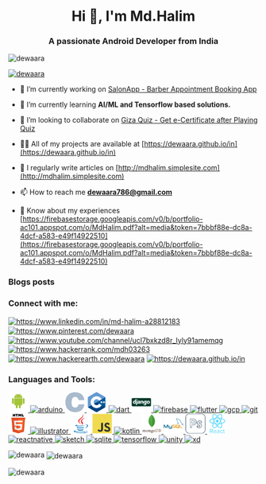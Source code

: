 <h1 align="center">Hi 👋, I'm Md.Halim</h1>
<h3 align="center">A passionate Android Developer from India</h3>

<p align="left"> <img src="https://komarev.com/ghpvc/?username=dewaara&label=Profile%20views&color=0e75b6&style=flat" alt="dewaara" /> </p>

<p align="left"> <a href="https://github.com/ryo-ma/github-profile-trophy"><img src="https://github-profile-trophy.vercel.app/?username=dewaara" alt="dewaara" /></a> </p>

- 🔭 I’m currently working on [SalonApp - Barber Appointment Booking App](https://play.google.com/store/apps/details?id=com.dewaara.salon)

- 🌱 I’m currently learning **AI/ML and Tensorflow based solutions.**

- 👯 I’m looking to collaborate on [Giza Quiz - Get e-Certificate after Playing Quiz](https://play.google.com/store/apps/details?id=com.dewaara.gizaquiz)

- 👨‍💻 All of my projects are available at [https://dewaara.github.io/in](https://dewaara.github.io/in)

- 📝 I regularly write articles on [http://mdhalim.simplesite.com](http://mdhalim.simplesite.com)

- 📫 How to reach me **dewaara786@gmail.com**

- 📄 Know about my experiences [https://firebasestorage.googleapis.com/v0/b/portfolio-ac101.appspot.com/o/MdHalim.pdf?alt=media&token=7bbbf88e-dc8a-4dcf-a583-e49f14922510](https://firebasestorage.googleapis.com/v0/b/portfolio-ac101.appspot.com/o/MdHalim.pdf?alt=media&token=7bbbf88e-dc8a-4dcf-a583-e49f14922510)

### Blogs posts
<!-- BLOG-POST-LIST:START -->
<!-- BLOG-POST-LIST:END -->

<h3 align="left">Connect with me:</h3>
<p align="left">
<a href="https://linkedin.com/in/https://www.linkedin.com/in/md-halim-a28812183" target="blank"><img align="center" src="https://cdn.jsdelivr.net/npm/simple-icons@3.0.1/icons/linkedin.svg" alt="https://www.linkedin.com/in/md-halim-a28812183" height="30" width="40" /></a>
<a href="https://www.behance.net/https://www.pinterest.com/dewaara" target="blank"><img align="center" src="https://cdn.jsdelivr.net/npm/simple-icons@3.0.1/icons/behance.svg" alt="https://www.pinterest.com/dewaara" height="30" width="40" /></a>
<a href="https://www.youtube.com/c/https://www.youtube.com/channel/ucl7bxkzd8r_lyly91amemqg" target="blank"><img align="center" src="https://cdn.jsdelivr.net/npm/simple-icons@3.0.1/icons/youtube.svg" alt="https://www.youtube.com/channel/ucl7bxkzd8r_lyly91amemqg" height="30" width="40" /></a>
<a href="https://www.hackerrank.com/https://www.hackerrank.com/mdh03263" target="blank"><img align="center" src="https://cdn.jsdelivr.net/npm/simple-icons@3.0.1/icons/hackerrank.svg" alt="https://www.hackerrank.com/mdh03263" height="30" width="40" /></a>
<a href="https://www.hackerearth.com/https://www.hackerearth.com/dewaara" target="blank"><img align="center" src="https://cdn.jsdelivr.net/npm/simple-icons@3.0.1/icons/hackerearth.svg" alt="https://www.hackerearth.com/dewaara" height="30" width="40" /></a>
<a href="/https://dewaara.github.io/in" target="blank"><img align="center" src="https://cdn.jsdelivr.net/npm/simple-icons@3.0.1/icons/rss.svg" alt="https://dewaara.github.io/in" height="30" width="40" /></a>
</p>

<h3 align="left">Languages and Tools:</h3>
<p align="left"> <a href="https://developer.android.com" target="_blank"> <img src="https://raw.githubusercontent.com/devicons/devicon/master/icons/android/android-original-wordmark.svg" alt="android" width="40" height="40"/> </a> <a href="https://www.arduino.cc/" target="_blank"> <img src="https://cdn.worldvectorlogo.com/logos/arduino-1.svg" alt="arduino" width="40" height="40"/> </a> <a href="https://www.cprogramming.com/" target="_blank"> <img src="https://raw.githubusercontent.com/devicons/devicon/master/icons/c/c-original.svg" alt="c" width="40" height="40"/> </a> <a href="https://www.w3schools.com/cpp/" target="_blank"> <img src="https://raw.githubusercontent.com/devicons/devicon/master/icons/cplusplus/cplusplus-original.svg" alt="cplusplus" width="40" height="40"/> </a> <a href="https://dart.dev" target="_blank"> <img src="https://www.vectorlogo.zone/logos/dartlang/dartlang-icon.svg" alt="dart" width="40" height="40"/> </a> <a href="https://www.djangoproject.com/" target="_blank"> <img src="https://raw.githubusercontent.com/devicons/devicon/master/icons/django/django-original.svg" alt="django" width="40" height="40"/> </a> <a href="https://firebase.google.com/" target="_blank"> <img src="https://www.vectorlogo.zone/logos/firebase/firebase-icon.svg" alt="firebase" width="40" height="40"/> </a> <a href="https://flutter.dev" target="_blank"> <img src="https://www.vectorlogo.zone/logos/flutterio/flutterio-icon.svg" alt="flutter" width="40" height="40"/> </a> <a href="https://cloud.google.com" target="_blank"> <img src="https://www.vectorlogo.zone/logos/google_cloud/google_cloud-icon.svg" alt="gcp" width="40" height="40"/> </a> <a href="https://git-scm.com/" target="_blank"> <img src="https://www.vectorlogo.zone/logos/git-scm/git-scm-icon.svg" alt="git" width="40" height="40"/> </a> <a href="https://www.w3.org/html/" target="_blank"> <img src="https://raw.githubusercontent.com/devicons/devicon/master/icons/html5/html5-original-wordmark.svg" alt="html5" width="40" height="40"/> </a> <a href="https://www.adobe.com/in/products/illustrator.html" target="_blank"> <img src="https://www.vectorlogo.zone/logos/adobe_illustrator/adobe_illustrator-icon.svg" alt="illustrator" width="40" height="40"/> </a> <a href="https://www.java.com" target="_blank"> <img src="https://raw.githubusercontent.com/devicons/devicon/master/icons/java/java-original.svg" alt="java" width="40" height="40"/> </a> <a href="https://developer.mozilla.org/en-US/docs/Web/JavaScript" target="_blank"> <img src="https://raw.githubusercontent.com/devicons/devicon/master/icons/javascript/javascript-original.svg" alt="javascript" width="40" height="40"/> </a> <a href="https://kotlinlang.org" target="_blank"> <img src="https://www.vectorlogo.zone/logos/kotlinlang/kotlinlang-icon.svg" alt="kotlin" width="40" height="40"/> </a> <a href="https://www.mongodb.com/" target="_blank"> <img src="https://raw.githubusercontent.com/devicons/devicon/master/icons/mongodb/mongodb-original-wordmark.svg" alt="mongodb" width="40" height="40"/> </a> <a href="https://www.mysql.com/" target="_blank"> <img src="https://raw.githubusercontent.com/devicons/devicon/master/icons/mysql/mysql-original-wordmark.svg" alt="mysql" width="40" height="40"/> </a> <a href="https://www.photoshop.com/en" target="_blank"> <img src="https://raw.githubusercontent.com/devicons/devicon/master/icons/photoshop/photoshop-line.svg" alt="photoshop" width="40" height="40"/> </a> <a href="https://reactjs.org/" target="_blank"> <img src="https://raw.githubusercontent.com/devicons/devicon/master/icons/react/react-original-wordmark.svg" alt="react" width="40" height="40"/> </a> <a href="https://reactnative.dev/" target="_blank"> <img src="https://reactnative.dev/img/header_logo.svg" alt="reactnative" width="40" height="40"/> </a> <a href="https://www.sketch.com/" target="_blank"> <img src="https://www.vectorlogo.zone/logos/sketchapp/sketchapp-icon.svg" alt="sketch" width="40" height="40"/> </a> <a href="https://www.sqlite.org/" target="_blank"> <img src="https://www.vectorlogo.zone/logos/sqlite/sqlite-icon.svg" alt="sqlite" width="40" height="40"/> </a> <a href="https://www.tensorflow.org" target="_blank"> <img src="https://www.vectorlogo.zone/logos/tensorflow/tensorflow-icon.svg" alt="tensorflow" width="40" height="40"/> </a> <a href="https://unity.com/" target="_blank"> <img src="https://www.vectorlogo.zone/logos/unity3d/unity3d-icon.svg" alt="unity" width="40" height="40"/> </a> <a href="https://www.adobe.com/products/xd.html" target="_blank"> <img src="https://cdn.worldvectorlogo.com/logos/adobe-xd.svg" alt="xd" width="40" height="40"/> </a> </p>

<p><img align="left" src="https://github-readme-stats.vercel.app/api/top-langs?username=dewaara&show_icons=true&locale=en&layout=compact" alt="dewaara" /></p>

<p>&nbsp;<img align="center" src="https://github-readme-stats.vercel.app/api?username=dewaara&show_icons=true&locale=en" alt="dewaara" /></p>

<p><img align="center" src="https://github-readme-streak-stats.herokuapp.com/?user=dewaara&" alt="dewaara" /></p>

